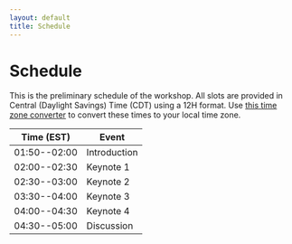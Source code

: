 ```yaml
---
layout: default
title: Schedule
---
```


# Schedule

This is the preliminary schedule of the workshop. All slots are provided in Central (Daylight Savings) Time (CDT) using a 12H format. Use [this time zone converter](https://www.thetimezoneconverter.com) to convert these times to your local time zone.


| Time (EST)   | Event          |
| ------------ | -------------- |
| 01:50--02:00 | Introduction   |
| 02:00--02:30 | Keynote 1      |
| 02:30--03:00 | Keynote 2      |
| 03:30--04:00 | Keynote 3      |
| 04:00--04:30 | Keynote 4      |
| 04:30--05:00 | Discussion     |
